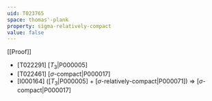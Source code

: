 ```yaml
---
uid: T023765
space: thomas'-plank
property: sigma-relatively-compact
value: false
---
```

[[Proof]]

* [T022291] [$T_3$|P000005]
* [T022461] [$\sigma$-compact|P000017]
* [I000164] ([$T_3$|P000005] + [$\sigma$-relatively-compact|P000071]) => [$\sigma$-compact|P000017]


